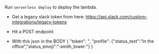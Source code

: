 Run `serverless deploy` to deploy the lambda.

- Get a legacy slack token from here:
https://api.slack.com/custom-integrations/legacy-tokens

- Hit a POST endpoint

- With this json in the BODY
{ "token": <Legacy Slack Token>", "profile": {"status_text":"In the office","status_emoji":":smith_tower:"} }
